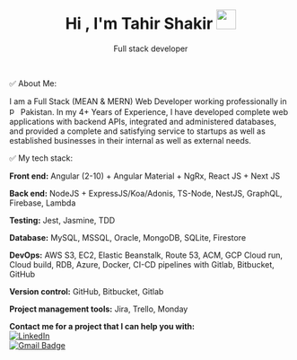 <h1 align="center">Hi , I'm Tahir Shakir <img src="https://media.giphy.com/media/hvRJCLFzcasrR4ia7z/giphy.gif" width="35"></h1>
<p align="center">Full stack developer</p>
<br>
<p>
✅ About Me:
  
I am a Full Stack (MEAN & MERN) Web Developer working professionally in <img width="16" height="16" src="https://img.icons8.com/color/48/pakistan.png" alt="pakistan"/> Pakistan. In my 4+ Years of Experience, I have developed complete web applications with backend APIs, integrated and administered databases, and provided a complete and satisfying service to startups as well as established businesses in their internal as well as external needs.

✅ My tech stack:

<b>Front end:</b> Angular (2-10) + Angular Material + NgRx, React JS + Next JS

<b>Back end:</b> NodeJS + ExpressJS/Koa/Adonis, TS-Node, NestJS, GraphQL, Firebase, Lambda 

<b>Testing:</b> Jest, Jasmine, TDD

<b>Database:</b> MySQL, MSSQL, Oracle, MongoDB, SQLite, Firestore

<b>DevOps:</b> AWS S3, EC2, Elastic Beanstalk, Route 53, ACM, GCP Cloud run, Cloud build, RDB, Azure, Docker, CI-CD pipelines with Gitlab, Bitbucket, GitHub

<b>Version control:</b> GitHub, Bitbucket, Gitlab

<b>Project management tools:</b> Jira, Trello, Monday


<b>Contact me for a project that I can help you with:</b><br>
<a href="https://www.linkedin.com/in/tahirshakir" target="_blank"><img alt="LinkedIn" src="https://img.shields.io/badge/linkedin-%230077B5.svg?&style=for-the-badge&logo=linkedin&logoColor=white" /></a><br>
[![Gmail Badge](https://img.shields.io/badge/-tahir60652@gmail.com-c14438?style=flat-square&logo=Gmail&logoColor=white&link=mailto:tahir60652@gmail.com)](mailto:tahir60652@gmail.com)
</p>
